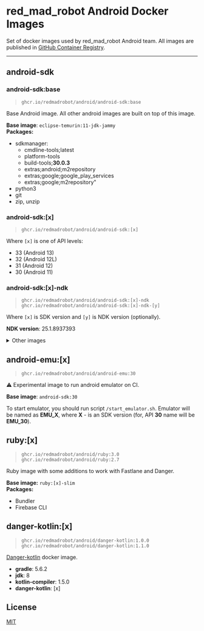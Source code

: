 # red_mad_robot Android Docker Images

Set of docker images used by red_mad_robot Android team.
All images are published in [GitHub Container Registry][ghcr].

---

## android-sdk

### android-sdk:base

> `ghcr.io/redmadrobot/android/android-sdk:base`

Base Android image. All other android images are built on top of this image.

**Base image**: `eclipse-temurin:11-jdk-jammy` \
**Packages:**

- sdkmanager:
    - cmdline-tools;latest
    - platform-tools
    - build-tools;**30.0.3**
    - extras;android;m2repository
    - extras;google;google_play_services
    - extras;google;m2repository"
- python3
- git
- zip, unzip

### android-sdk:[x]

> `ghcr.io/redmadrobot/android/android-sdk:[x]`

Where `[x]` is one of API levels:

- 33 (Android 13)
- 32 (Android 12L)
- 31 (Android 12)
- 30 (Android 11)

### android-sdk:[x]-ndk

> `ghcr.io/redmadrobot/android/android-sdk:[x]-ndk` \
> `ghcr.io/redmadrobot/android/android-sdk:[x]-ndk-[y]`

Where `[x]` is SDK version and `[y]` is NDK version (optionally).

**NDK version**: 25.1.8937393

<details>
<summary>Other images</summary>

    android-sdk:32-ndk-22.1.7171670
    android-sdk:31-ndk-22.1.7171670
    android-sdk:30-ndk-22.1.7171670

</details>

## android-emu:[x]

> `ghcr.io/redmadrobot/android/android-emu:30`

:warning: Experimental image to run android emulator on CI.

**Base image**: `android-sdk:30`

To start emulator, you should run script `/start_emulator.sh`.
Emulator will be named as **EMU_X**, where **X** - is an SDK version (for, API **30** name will be **EMU_30**).

## ruby:[x]

> `ghcr.io/redmadrobot/android/ruby:3.0` \
> `ghcr.io/redmadrobot/android/ruby:2.7`

Ruby image with some additions to work with Fastlane and Danger.

**Base image:** `ruby:[x]-slim` \
**Packages:**

- Bundler
- Firebase CLI

## danger-kotlin:[x]

> `ghcr.io/redmadrobot/android/danger-kotlin:1.0.0` \
> `ghcr.io/redmadrobot/android/danger-kotlin:1.1.0`

[Danger-kotlin][danger-kotlin] docker image.

- **gradle**: 5.6.2
- **jdk**: 8
- **kotlin-compiler**: 1.5.0
- **danger-kotlin**: [x]

## License

[MIT](LICENSE)

[registry]: https://git.redmadrobot.com/DevOps/docker-android-builder/container_registry

[ghcr]: https://github.com/orgs/RedMadRobot/packages?ecosystem=container&q=android%2F

[danger-kotlin]: https://github.com/danger/kotlin
